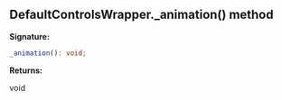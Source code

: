 
## DefaultControlsWrapper.\_animation() method

**Signature:**

```typescript
_animation(): void;
```
**Returns:**

void

